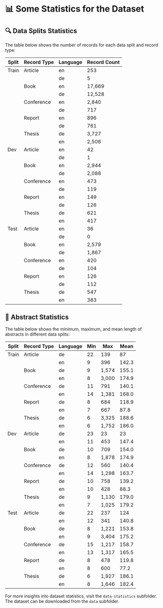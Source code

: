 # 📊 Some Statistics for the Dataset

## 🔍 Data Splits Statistics

The table below shows the number of records for each data split and record type:

| Split  | Record Type | Language | Record Count |
|--------|-------------|----------|--------------|
| Train  | Article     | en       | 253          |
|        |             | de       | 5            |
|        | Book        | en       | 17,669       |
|        |             | de       | 12,528       |
|        | Conference  | en       | 2,840        |
|        |             | de       | 717          |
|        | Report      | en       | 896          |
|        |             | de       | 761          |
|        | Thesis      | de       | 3,727        |
|        |             | en       | 2,506        |
| Dev    | Article     | en       | 42           |
|        |             | de       | 1            |
|        | Book        | en       | 2,944        |
|        |             | de       | 2,088        |
|        | Conference  | en       | 473          |
|        |             | de       | 119          |
|        | Report      | en       | 149          |
|        |             | de       | 126          |
|        | Thesis      | de       | 621          |
|        |             | en       | 417          |
| Test   | Article     | en       | 36           |
|        |             | de       | 0            |
|        | Book        | en       | 2,579        |
|        |             | de       | 1,867        |
|        | Conference  | en       | 420          |
|        |             | de       | 104          |
|        | Report      | en       | 126          |
|        |             | de       | 112          |
|        | Thesis      | de       | 547          |
|        |             | en       | 383          |


## 📝 Abstract Statistics

The table below shows the minimum, maximum, and mean length of abstracts in different data splits:

| Split  | Record Type | Language | Min | Max   | Mean   |
|--------|-------------|----------|-----|-------|--------|
| Train  | Article     | de       | 22  | 139   | 87     |
|        |             | en       | 9   | 396   | 142.3  |
|        | Book        | de       | 9   | 1,574 | 155.1  |
|        |             | en       | 8   | 3,000 | 174.9  |
|        | Conference  | de       | 11  | 791   | 140.1  |
|        |             | en       | 14  | 1,381 | 168.0  |
|        | Report      | de       | 8   | 684   | 118.9  |
|        |             | en       | 7   | 667   | 87.8   |
|        | Thesis      | de       | 6   | 3,325 | 188.6  |
|        |             | en       | 6   | 1,752 | 186.0  |
| Dev    | Article     | de       | 23  | 23    | 23     |
|        |             | en       | 11  | 453   | 147.4  |
|        | Book        | de       | 10  | 709   | 154.0  |
|        |             | en       | 8   | 1,878 | 174.9  |
|        | Conference  | de       | 12  | 560   | 140.4  |
|        |             | en       | 14  | 1,298 | 163.7  |
|        | Report      | de       | 10  | 758   | 139.2  |
|        |             | en       | 10  | 428   | 88.3   |
|        | Thesis      | de       | 9   | 1,130 | 179.0  |
|        |             | en       | 7   | 1,025 | 179.2  |
| Test   | Article     | de       | 22  | 237   | 124    |
|        |             | en       | 12  | 341   | 140.8  |
|        | Book        | de       | 8   | 1,221 | 153.8  |
|        |             | en       | 9   | 3,404 | 175.2  |
|        | Conference  | de       | 15  | 1,217 | 158.7  |
|        |             | en       | 13  | 1,317 | 165.5  |
|        | Report      | de       | 8   | 478   | 119.8  |
|        |             | en       | 8   | 600   | 77.2   |
|        | Thesis      | de       | 6   | 1,927 | 186.1  |
|        |             | en       | 8   | 1,646 | 182.4  |


For more insights into dataset statistics, visit the `data-statistics` subfolder. The dataset can be downloaded from the `data` subfolder.